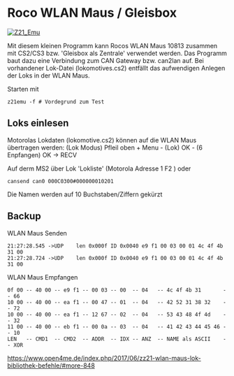 Roco WLAN Maus / Gleisbox
=========================

[![Z21_Emu](https://github.com/GBert/railroad/raw/master/z21/pictures/wlm_ms2_married_s.jpg)](wlm_ms2_married.jpg)

Mit diesem kleinen Programm kann Rocos WLAN Maus 10813 zusammen mit CS2/CS3 bzw. 'Gleisbox als Zentrale' verwendet werden. Das Programm baut dazu eine Verbindung zum CAN Gateway bzw. can2lan auf. Bei vorhandener Lok-Datei (lokomotives.cs2) entfällt das aufwendigen Anlegen der Loks in der WLAN Maus.

Starten mit
```
z21emu -f # Vordegrund zum Test
```

Loks einlesen
----------------

Motorolas Lokdaten (lokomotive.cs2) können auf die WLAN Maus übertragen werden:
(Lok Modus) Pfleil oben + Menu - (Lok) OK - (6 Enpfangen) OK -> RECV

Auf derm MS2 über Lok 'Lokliste' (Motorola Adresse 1 F2 ) oder
```
cansend can0 000C0300#000000010201
```
Die Namen werden auf 10 Buchstaben/Ziffern gekürzt


Backup
------

WLAN Maus Senden

```
21:27:28.545 ->UDP    len 0x000f ID 0x0040 e9 f1 00 03 00 01 4c 4f 4b 31 00   
21:27:28.724 ->UDP    len 0x000f ID 0x0040 e9 f1 00 03 00 01 4c 4f 4b 31 00
```

WLAN Maus Empfangen
```
0f 00 -- 40 00 -- e9 f1 -- 00 03 -- 00  -- 04   -- 4c 4f 4b 31       -- 66
10 00 -- 40 00 -- ea f1 -- 00 47 -- 01  -- 04   -- 42 52 31 38 32    -- 72
10 00 -- 40 00 -- ea f1 -- 12 67 -- 02  -- 04   -- 53 43 48 4f 4d    -- 32
11 00 -- 40 00 -- eb f1 -- 00 0a -- 03  -- 04   -- 41 42 43 44 45 46 -- 10
LEN   -- CMD1  -- CMD2  -- ADDR  -- IDX -- ANZ  -- NAME als ASCII    -- XOR
``` 

https://www.open4me.de/index.php/2017/06/zz21-wlan-maus-lok-bibliothek-befehle/#more-848

